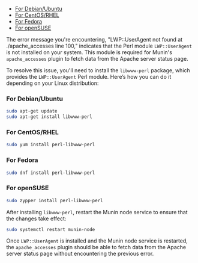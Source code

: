 - [For Debian/Ubuntu](#for-debianubuntu)
- [For CentOS/RHEL](#for-centosrhel)
- [For Fedora](#for-fedora)
- [For openSUSE](#for-opensuse)

The error message you're encountering, "LWP::UserAgent not found at ./apache_accesses line 100," indicates that the Perl module `LWP::UserAgent` is not installed on your system. This module is required for Munin's `apache_accesses` plugin to fetch data from the Apache server status page.

To resolve this issue, you'll need to install the `libwww-perl` package, which provides the `LWP::UserAgent` Perl module. Here’s how you can do it depending on your Linux distribution:

### For Debian/Ubuntu

```bash
sudo apt-get update
sudo apt-get install libwww-perl
```

### For CentOS/RHEL

```bash
sudo yum install perl-libwww-perl
```

### For Fedora

```bash
sudo dnf install perl-libwww-perl
```

### For openSUSE

```bash
sudo zypper install perl-libwww-perl
```

After installing `libwww-perl`, restart the Munin node service to ensure that the changes take effect:

```bash
sudo systemctl restart munin-node
```

Once `LWP::UserAgent` is installed and the Munin node service is restarted, the `apache_accesses` plugin should be able to fetch data from the Apache server status page without encountering the previous error.
